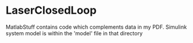 # LaserClosedLoop

MatlabStuff contains code which complements data in my PDF.
Simulink system model is within the 'model' file in that directory
